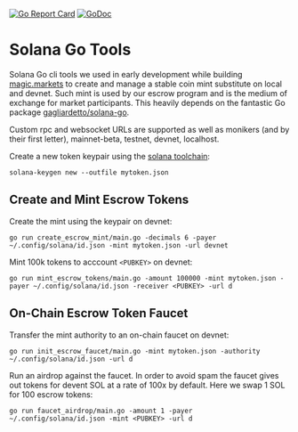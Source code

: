 [![Go Report Card](https://goreportcard.com/badge/github.com/magicmarkets/solana-go-tools)](https://goreportcard.com/report/github.com/magicmarkets/solana-go-tools)
[![GoDoc](https://godoc.org/github.com/magicmarkets/solana-go-tools?status.svg)](https://godoc.org/github.com/magicmarkets/solana-go-tools)

# Solana Go Tools

Solana Go cli tools we used in early development while building
[magic.markets](https://magic.markets) to create and manage a stable coin mint
substitute on local and devnet. Such mint is used by our escrow program and is
the medium of exchange for market participants. This heavily depends on the
fantastic Go package
[gagliardetto/solana-go](https://github.com/gagliardetto/solana-go).

Custom rpc and websocket URLs are supported as well as monikers (and by their
first letter), mainnet-beta, testnet, devnet, localhost.

Create a new token keypair using the [solana toolchain](https://github.com/solana-labs/solana/releases):

    solana-keygen new --outfile mytoken.json

## Create and Mint Escrow Tokens

Create the mint using the keypair on devnet:

    go run create_escrow_mint/main.go -decimals 6 -payer ~/.config/solana/id.json -mint mytoken.json -url devnet

Mint 100k tokens to acccount `<PUBKEY>` on devnet:

    go run mint_escrow_tokens/main.go -amount 100000 -mint mytoken.json -payer ~/.config/solana/id.json -receiver <PUBKEY> -url d

## On-Chain Escrow Token Faucet

Transfer the mint authority to an on-chain faucet on devnet:

    go run init_escrow_faucet/main.go -mint mytoken.json -authority ~/.config/solana/id.json -url d

Run an airdrop against the faucet. In order to avoid spam the faucet gives out
tokens for devent SOL at a rate of 100x by default. Here we swap 1 SOL for 100
escrow tokens:

    go run faucet_airdrop/main.go -amount 1 -payer ~/.config/solana/id.json -mint <PUBKEY> -url d
